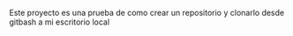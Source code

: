 Este proyecto es una prueba de como crear un repositorio y clonarlo desde gitbash a mi escritorio local